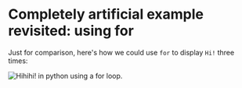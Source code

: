 # Completely artificial example revisited: using for

Just for comparison, here's how we could use `for` to display `Hi!` three times:

![Hihihi! in python using a for
loop.](21_artificial_eg_using_for_py.png)